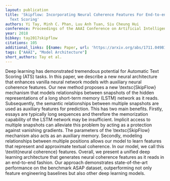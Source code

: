 ```yaml
---
layout: publication
title: 'Skipflow: Incorporating Neural Coherence Features For End-to-end Automatic
  Text Scoring'
authors: Yi Tay, Minh C. Phan, Luu Anh Tuan, Siu Cheung Hui
conference: Proceedings of the AAAI Conference on Artificial Intelligence
year: 2018
bibkey: tay2017skipflow
citations: 105
additional_links: [{name: Paper, url: 'https://arxiv.org/abs/1711.04981'}]
tags: ["AAAI", "Model Architecture"]
short_authors: Tay et al.
---
```

Deep learning has demonstrated tremendous potential for Automatic Text
Scoring (ATS) tasks. In this paper, we describe a new neural architecture that
enhances vanilla neural network models with auxiliary neural coherence
features. Our new method proposes a new \textsc\{SkipFlow\} mechanism that models
relationships between snapshots of the hidden representations of a long
short-term memory (LSTM) network as it reads. Subsequently, the semantic
relationships between multiple snapshots are used as auxiliary features for
prediction. This has two main benefits. Firstly, essays are typically long
sequences and therefore the memorization capability of the LSTM network may be
insufficient. Implicit access to multiple snapshots can alleviate this problem
by acting as a protection against vanishing gradients. The parameters of the
\textsc\{SkipFlow\} mechanism also acts as an auxiliary memory. Secondly,
modeling relationships between multiple positions allows our model to learn
features that represent and approximate textual coherence. In our model, we
call this \textit\{neural coherence\} features. Overall, we present a unified
deep learning architecture that generates neural coherence features as it reads
in an end-to-end fashion. Our approach demonstrates state-of-the-art
performance on the benchmark ASAP dataset, outperforming not only feature
engineering baselines but also other deep learning models.